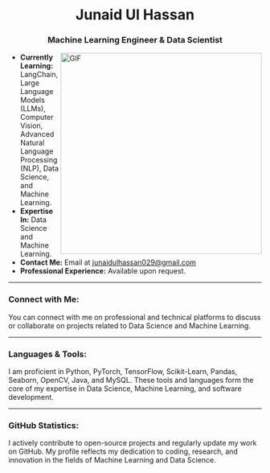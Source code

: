 <h1 align="center">Junaid Ul Hassan</h1>
<h3 align="center">Machine Learning Engineer & Data Scientist</h3>



<img align="right" alt="GIF" width="400" src="https://user-images.githubusercontent.com/74038190/212750147-854a394f-fee9-4080-9770-78a4b7ece53f.gif">

- **Currently Learning:** LangChain, Large Language Models (LLMs), Computer Vision, Advanced Natural Language Processing (NLP), Data Science, and Machine Learning.  
- **Expertise In:** Data Science and Machine Learning.  
- **Contact Me:** Email at junaidulhassan029@gmail.com  
- **Professional Experience:** Available upon request.
  
---


<h3 align="left">Connect with Me:</h3>
<p align="left">You can connect with me on professional and technical platforms to discuss or collaborate on projects related to Data Science and Machine Learning.</p>

---

<h3 align="left">Languages & Tools:</h3>
<p align="left">
I am proficient in Python, PyTorch, TensorFlow, Scikit-Learn, Pandas, Seaborn, OpenCV, Java, and MySQL. These tools and languages form the core of my expertise in Data Science, Machine Learning, and software development.
</p>

---

<h3 align="left">GitHub Statistics:</h3>
<p>
I actively contribute to open-source projects and regularly update my work on GitHub. My profile reflects my dedication to coding, research, and innovation in the fields of Machine Learning and Data Science.
</p>
